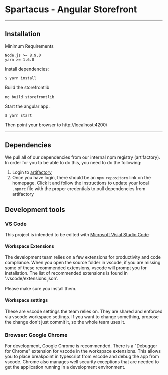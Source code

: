 # Spartacus - Angular Storefront

---

## Installation

Minimum Requirements

```
Node.js >= 8.9.0
yarn >= 1.6.0
```

Install dependencies:

```
$ yarn install
```

Build the storefrontlib

```
ng build storefrontlib
```

Start the angular app.

```
$ yarn start
```

Then point your browser to http://localhost:4200/

---

## Dependencies

We pull all of our dependencies from our internal npm registry (artifactory). In order for you to be able to do this, you need to do the following:

1.  Login to [artifactory](https://repository.hybris.com/webapp/#/login)
2.  Once you have login, there should be an `npm repository` link on the homepage. Click it and follow the instructions to update your local `.npmrc` file with the proper credentials to pull dependencies from artifactory

## Development tools

### VS Code

This project is intended to be edited with [Microsoft Visial Studio Code](https://code.visualstudio.com)

#### Workspace Extensions

The development team relies on a few extensions for productivity and code compliance. When you open the source folder in vscode, if you are missing some of these recommended extensions, vscode will prompt you for installation. The list of recommended extensions is found in '.vscode/extensions.json'.

Please make sure you install them.

#### Workspace settings

These are vscode settings the team relies on. They are shared and enforced via vscode workspace settings. If you want to change something, propose the change don't just commit it, so the whole team uses it.

### Browser: Google Chrome

For development, Google Chrome is recommended. There is a "Debugger for Chrome" extension for vscode in the workspace extensions. This allows you to place breakpoint in typescript from vscode and debug the app from vscode.
Chrome also manages well security exceptions that are needed to get the application running in a development environment.
